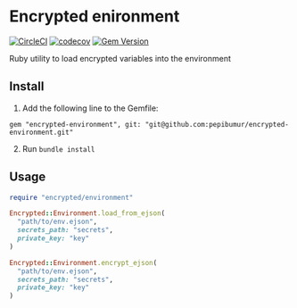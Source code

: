 # Encrypted enironment

[![CircleCI](https://circleci.com/gh/pepibumur/encrypted-environment.svg?style=svg)](https://circleci.com/gh/pepibumur/encrypted-environment)
[![codecov](https://codecov.io/gh/pepibumur/encrypted-environment/branch/master/graph/badge.svg)](https://codecov.io/gh/pepibumur/encrypted-environment)
[![Gem Version](https://badge.fury.io/rb/encrypted-environment.svg)](https://badge.fury.io/rb/encrypted-environment)

Ruby utility to load encrypted variables into the environment

## Install

1. Add the following line to the Gemfile:

```
gem "encrypted-environment", git: "git@github.com:pepibumur/encrypted-environment.git"
```

2. Run `bundle install`

## Usage

```ruby
require "encrypted/environment"

Encrypted::Environment.load_from_ejson(
  "path/to/env.ejson",
  secrets_path: "secrets",
  private_key: "key"
)

Encrypted::Environment.encrypt_ejson(
  "path/to/env.ejson",
  secrets_path: "secrets",
  private_key: "key"
)
```
